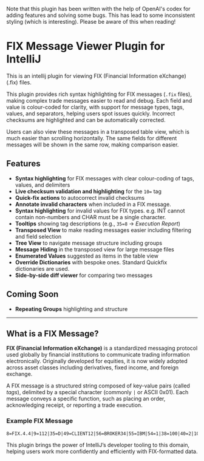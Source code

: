 Note that this plugin has been written with the help of OpenAI's codex for adding features and solving some bugs.
This has lead to some inconsistent styling (which is interesting). Please be aware of this when
reading!

<!-- Plugin description -->

# FIX Message Viewer Plugin for IntelliJ

This is an intellij plugin for viewing FIX (Financial Information eXchange) (.fix) files.

This plugin provides rich syntax highlighting for FIX messages (`.fix` files), making complex trade messages easier to
read and debug. Each field and value is colour-coded for clarity, with support for message types, tags, values, and
separators, helping users spot issues quickly. Incorrect checksums are highlighted and can be automatically corrected.

Users can also view these messages in a transposed table view, which is much easier than scrolling horizontally. The
same
fields for different messages will be shown in the same row, making comparison easier.

## Features

- **Syntax highlighting** for FIX messages with clear colour-coding of tags, values, and delimiters
- **Live checksum validation and highlighting** for the `10=` tag
- **Quick-fix actions** to autocorrect invalid checksums
- **Annotate invalid characters** when included in a FIX message.
- **Syntax highlighting** for invalid values for FIX types. e.g. INT cannot contain non-numbers and CHAR must be a
  single character.
- **Tooltips** showing tag descriptions (e.g., `35=8` → *Execution Report*)
- **Transposed View** to make reading messages easier including filtering and field selection
- **Tree View** to navigate message structure including groups
- **Message Hiding** in the transposed view for large message files
- **Enumerated Values** suggested as items in the table view
- **Override Dictionaries** with bespoke ones. Standard Quickfix dictionaries are used.
- **Side-by-side diff viewer** for comparing two messages

## Coming Soon

- **Repeating Groups** highlighting and structure

---

## What is a FIX Message?

**FIX (Financial Information eXchange)** is a standardized messaging protocol used globally by financial institutions to
communicate trading information electronically. Originally developed for equities, it is now widely adopted across asset
classes including derivatives, fixed income, and foreign exchange.

A FIX message is a structured string composed of key-value pairs (called *tags*), delimited by a special character
(commonly `|` or ASCII 0x01). Each message conveys a specific function, such as placing an order, acknowledging receipt,
or reporting a trade execution.

### Example FIX Message

    8=FIX.4.4|9=112|35=D|49=CLIENT12|56=BROKER34|55=IBM|54=1|38=100|40=2|10=004

This plugin brings the power of IntelliJ’s developer tooling to this domain, helping users work more confidently and
efficiently with FIX-formatted data.

<!-- Plugin description end -->
